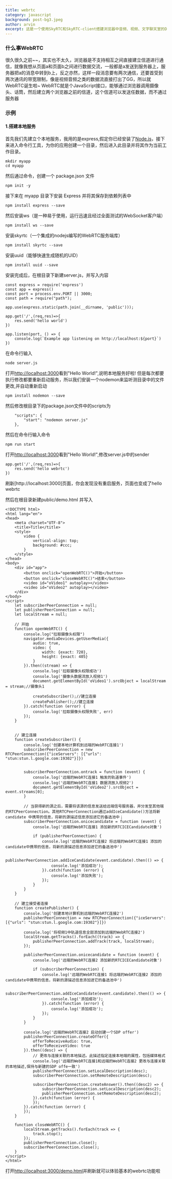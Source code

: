 ```yaml
---
title: webrtc
category: javascript
background: post-bg3.jpeg
author: arvin
excerpt: 这是一个使用SkyRTC和SkyRTC-client搭建浏览器中音频、视频、文字聊天室的Demo
---
```

### 什么事WebRTC
很久很久之前~~，其实也不太久，浏览器是不支持相互之间直接建立信道进行通信，就像我想从页面a和页面b之间进行数据交流，一般都是a发送到服务器上，服务器把a的消息中转到b上，反之亦然，这样一段消息要有两次通信，还要首受到两次通讯的带宽限制，像是视频音频之类的数据流直接打出了GG，所以就WebRTC诞生啦~
WebRTC就是个JavaScript接口，能够通过浏览器调用摄像头、话筒，然后建立两个浏览器之前的信道，这个信道可以发送任数据，而不通过服务器

### 示例
#### 1.搭建本地服务
首先我们先建立个本地服务，我用的是express,假定你已经安装了[Node.js](https://nodejs.org/en/)，接下来进入命令行工具，为你的应用创建一个目录，然后进入此目录并将其作为当前工作目录。

```
mkdir myapp
cd myapp
```
然后通过命令，创建一个 package.json 文件

```
npm init -y
```
接下来在 myapp 目录下安装 Express 并将其保存到依赖列表中

```
npm install express --save
```

然后安装ws（是一种易于使用，运行迅速且经过全面测试的WebSocket客户端）

```
npm install ws --save
```
安装skyrtc（一个集成的nodejs编写的WebRTC服务端库）
```
npm install skyrtc --save
```
安装uuid（能够快速生成随机的UID）
```
npm install uuid --save
```
安装完成后，在根目录下新建server.js，并写入内容
```
const express = require('express')
const app = express()
const port = process.env.PORT || 3000;
const path = require("path");

app.use(express.static(path.join(__dirname, 'public')));

app.get('/',(req,res)=>{
    res.send('hello world')
})

app.listen(port, () => {
    console.log(`Example app listening on http://localhost:${port}`)
})
```
在命令行输入
```
node server.js
```
打开[http://localhost:3000](http://localhost:3000)看到"Hello World!",说明本地服务好啦!
但是每次都要执行修改都要重新启动服务，所以我们安装一个nodemon来监听测目录中的文件更改,并自动重新启动
```
npm install nodemon --save
```
然后修改根目录下的package.json文件中的scripts为
```
    "scripts": {
        "start": "nodemon server.js"
    },
```
然后在命令行输入命令
```
npm run start
```
打开[http://localhost:3000](http://localhost:3000)看到"Hello World!",修改server.js中的sender
```
app.get('/',(req,res)=>{
    res.send('hello webrtc')
})
```
刷新[http://localhost:3000]页面，你会发现没有重启服务，页面也变成了hello webrtc

然后在根目录新建public/demo.html 并写入
```
<!DOCTYPE html>
<html lang="en">
<head>
    <meta charset="UTF-8">
    <title>Title</title>
    <style>
        video {
            vertical-align: top;
            background: #ccc;
        }
    </style>
</head>
<body>
    <div id="app">
        <button onclick="openWebRTC()">开始</button>
        <button onclick="closeWebRTC()">结束</button>
        <video id="oVideo1" autoplay></video>
        <video id="oVideo2" autoplay></video>
    </div>
</body>
<script>
    let subscriberPeerConnection = null;
    let publisherPeerConnection = null;
    let localStream = null;

    // 开始
    function openWebRTC() {
        console.log("拉取摄像头权限")
        navigator.mediaDevices.getUserMedia({
            audio: true,
            video: {
                width: {exact: 720},
                height: {exact: 405}
            }
        }).then((stream) => {
            console.log('拉取摄像头权限成功')
            console.log('摄像头数据流放入视频1')
            document.getElementById('oVideo1').srcObject = localStream = stream;//摄像头1

            createSubscriber();//建立连接
            createPublisher();//建立连接
        }).catch(function (error) {
            console.log('拉取摄像头权限失败', err)
        });
    }


    // 建立连接
    function createSubscriber() {
        console.log('创建本地计算机到远端的WebRTC连接1')
        subscriberPeerConnection = new RTCPeerConnection({"iceServers": [{"urls": "stun:stun.l.google.com:19302"}]})


        subscriberPeerConnection.ontrack = function (event) {
            console.log('远端的WebRTC连接1 触发的轨道事件')
            console.log('远端的WebRTC连接1 数据流放入视频2')
            document.getElementById('oVideo2').srcObject = event.streams[0];
        }

        // 当获得新的源之后，需要将该源的信息发送给远端信号服务器，并分发至其他端的RTCPeerConnection。其他RTCPeerConnection通过addIceCandidate()方法将新candidate 中携带的信息，将新的源描述信息添加进它的备选池中；
        subscriberPeerConnection.onicecandidate = function (event) {
            console.log('远端的WebRTC连接1 添加新的RTCICECandidate对象')

            if (publisherPeerConnection) {
                console.log('远端的WebRTC连接2 将远端的WebRTC连接1 添加的candidate中携带的信息，将新的源描述信息添加进它的备选池中')

                publisherPeerConnection.addIceCandidate(event.candidate).then(() => {
                    console.log('添加成功');
                }).catch(function (error) {
                    console.log('添加失败');
                });
            }
        }
    }

    // 建立接受者连接
    function createPublisher() {
        console.log('创建本地计算机到远端的WebRTC连接2')
        publisherPeerConnection = new RTCPeerConnection({"iceServers": [{"urls": "stun:stun.l.google.com:19302"}]})

        console.log('将视频1中轨道信息全部添加到远端的WebRTC连接2')
        localStream.getTracks().forEach((track) => {
            publisherPeerConnection.addTrack(track, localStream);
        });

        publisherPeerConnection.onicecandidate = function (event) {
            console.log('远端的WebRTC连接2 添加新的RTCICECandidate对象')

            if (subscriberPeerConnection) {
                console.log('远端的WebRTC连接1 将远端的WebRTC连接2 添加的candidate中携带的信息，将新的源描述信息添加进它的备选池中')

                subscriberPeerConnection.addIceCandidate(event.candidate).then(() => {
                    console.log('添加成功');
                }).catch(function (error) {
                    console.log('添加成功');
                });
            }
        }

        console.log('远端的WebRTC连接2 启动创建一个SDP offer')
        publisherPeerConnection.createOffer({
            offerToReceiveAudio: true,
            offerToReceiveVideo: true
        }).then((desc) => {
            // 更改与连接关联的本地描述。此描述指定连接本地端的属性，包括媒体格式
            console.log('远端的WebRTC连接1和远端的WebRTC连接2 更改与连接关联的本地描述,保持与新建的SDP offe一致')
            publisherPeerConnection.setLocalDescription(desc);
            subscriberPeerConnection.setRemoteDescription(desc);

            subscriberPeerConnection.createAnswer().then((desc2) => {
                subscriberPeerConnection.setLocalDescription(desc2);
                publisherPeerConnection.setRemoteDescription(desc2);
            }).catch(function (error) {
            });
        }).catch(function (error) {
        });
    }

    function closeWebRTC() {
        localStream.getTracks().forEach(track => {
            track.stop();
        });
        publisherPeerConnection.close();
        subscriberPeerConnection.close();
    }
</script>
</html>
```
打开[http://localhost:3000/demo.html](http://localhost:3000/demo.html)并刷新就可以体验基本的webrtc功能啦
